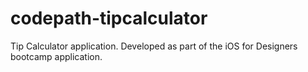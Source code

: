 # codepath-tipcalculator
Tip Calculator application. Developed as part of the iOS for Designers bootcamp application.
